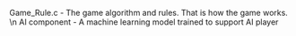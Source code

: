 Game_Rule.c - The game algorithm and rules. That is how the game works. \n
AI component - A machine learning model trained to support AI player